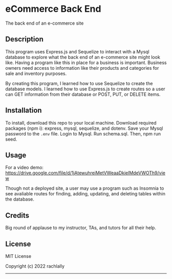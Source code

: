 # eCommerce Back End
The back end of an e-commerce site

## Description

This program uses Express.js and Sequelize to interact with a Mysql database to explore what the back end of an e-commerce site might look like.  Having a program like this in place for a business is important.  Business owners need access to information like their products and categories for sale and inventory purposes.

By creating this program, I learned how to use Sequelize to create the database models.  I learned how to use Express.js to create routes so a user can GET information from their database or POST, PUT, or DELETE items.

## Installation

To install, download this repo to your local machine.  Download required packages (npm i): express, mysql, sequelize, and dotenv.  Save your Mysql password to the `.env` file.  Login to Mysql.  Run schema.sql.  Then, npm run seed.

## Usage

For a video demo: https://drive.google.com/file/d/1jAtewuhreiMetVWeaaDkielMdeVWOTh9/view 

Though not a deployed site, a user may use a program such as Insomnia to see avaliable routes for finding, adding, updating, and deleting tables within the database.

## Credits

Big round of applause to my instructor, TAs, and tutors for all their help.

## License

MIT License

Copyright (c) 2022 rachlally

---


